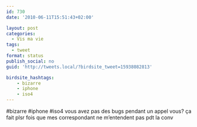 ```yaml
---
id: 730
date: '2010-06-11T15:51:43+02:00'

layout: post
categories:
  - Vis ma vie
tags:
  - tweet
format: status
publish_social: no
guid: 'http://tweets.local/?birdsite_tweet=15938082813'

birdsite_hashtags:
    - bizarre
    - iphone
    - iso4
---
```


\#bizarre #iphone #iso4 vous avez pas des bugs pendant un appel vous? ça fait plsr fois que mes correspondant ne m’entendent pas pdt la conv